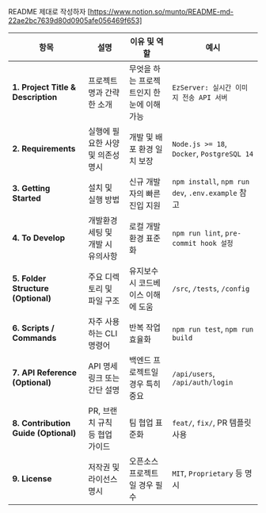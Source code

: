 README 제대로 작성하자 [https://www.notion.so/munto/README-md-22ae2bc7639d80d0905afe056469f653]

| 항목 | 설명 | 이유 및 역할 | 예시 |
| --- | --- | --- | --- |
| **1. Project Title & Description** | 프로젝트명과 간략한 소개 | 무엇을 하는 프로젝트인지 한 눈에 이해 가능 | `EzServer: 실시간 이미지 전송 API 서버` |
| **2. Requirements** | 실행에 필요한 사양 및 의존성 명시 | 개발 및 배포 환경 일치 보장 | `Node.js >= 18`, `Docker`, `PostgreSQL 14` |
| **3. Getting Started** | 설치 및 실행 방법 | 신규 개발자의 빠른 진입 지원 | `npm install`, `npm run dev`, `.env.example` 참고 |
| **4. To Develop** | 개발환경 세팅 및 개발 시 유의사항 | 로컬 개발환경 표준화 | `npm run lint`, `pre-commit hook 설정` |
| **5. Folder Structure (Optional)** | 주요 디렉토리 및 파일 구조 | 유지보수 시 코드베이스 이해에 도움 | `/src`, `/tests`, `/config` |
| **6. Scripts / Commands** | 자주 사용하는 CLI 명령어 | 반복 작업 효율화 | `npm run test`, `npm run build` |
| **7. API Reference (Optional)** | API 명세 링크 또는 간단 설명 | 백엔드 프로젝트일 경우 특히 중요 | `/api/users`, `/api/auth/login` |
| **8. Contribution Guide (Optional)** | PR, 브랜치 규칙 등 협업 가이드 | 팀 협업 표준화 | `feat/`, `fix/`, PR 템플릿 사용 |
| **9. License** | 저작권 및 라이선스 명시 | 오픈소스 프로젝트일 경우 필수 | `MIT`, `Proprietary` 등 명시 |